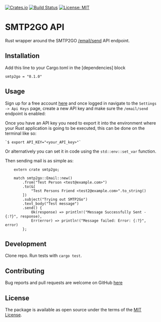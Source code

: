 [![Crates.io](https://img.shields.io/crates/v/smtp2go.svg)](https://crates.io/crates/smtp2go)
[![Build Status](https://travis-ci.org/smtp2go/smtp2go.api-rust.svg?branch=master)](https://travis-ci.org/smtp2go/smtp2go.api-rust)
[![License: MIT](https://img.shields.io/badge/License-MIT-yellow.svg)](https://opensource.org/licenses/MIT)

# SMTP2GO API

Rust wrapper around the SMTP2GO [/email/send](https://apidoc.smtp2go.com/documentation/#/POST%20/email/send) API endpoint.

## Installation

Add this line to your Cargo.toml in the [dependencies] block

`smtp2go = "0.1.0"`

## Usage

Sign up for a free account [here](https://www.smtp2go.com/pricing) and once logged in navigate
to the `Settings -> Api Keys` page, create a new API key and make sure the `/email/send` endpoint
is enabled:

Once you have an API key you need to export it into the environment where your Rust application is
going to be executed, this can be done on the terminal like so:

    `$ export API_KEY="<your_API_key>"`

Or alternatively you can set it in code using the `std::env::set_var` function. 

Then sending mail is as simple as:

```
	extern crate smtp2go;

	match smtp2go::Email::new()
		.from("Test Person <test@example.com>")
		.to(&[
			"Test Persons Friend <test2@example.com>".to_string()
		])
		.subject("Trying out SMTP2Go")
		.text_body("Test message")
		.send() {
			Ok(response) => println!("Message Successfully Sent - {:?}", response),
			Err(error) => println!("Message failed: Error: {:?}", error)
		};
```

## Development

Clone repo. Run tests with `cargo test`.

## Contributing

Bug reports and pull requests are welcome on GitHub [here](https://github.com/smtp2go/smtp2go.api-rust)

## License

The package is available as open source under the terms of the [MIT License](http://opensource.org/licenses/MIT).